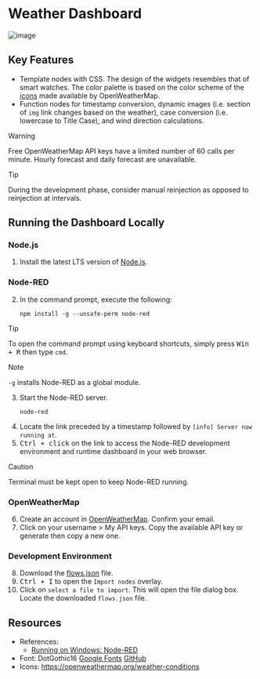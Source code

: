 # Weather Dashboard
![image](https://github.com/user-attachments/assets/d44921b3-defc-44dd-9c5d-b9d30207b21b)
## Key Features
- Template nodes with CSS. The design of the widgets resembles that of smart watches. The color palette is based on the color scheme of the [icons](https://openweathermap.org/weather-conditions) made available by OpenWeatherMap.
- Function nodes for timestamp conversion, dynamic images (i.e. section of `img` link changes based on the weather), case conversion (i.e. lowercase to Title Case), and wind direction calculations.

> [!WARNING]
> Free OpenWeatherMap API keys have a limited number of 60 calls per minute. Hourly forecast and daily forecast are unavailable.

> [!TIP]
> During the development phase, consider manual reinjection as opposed to reinjection at intervals.

## Running the Dashboard Locally

### Node.js
1. Install the latest LTS version of [Node.js](https://nodejs.org/en/).

### Node-RED
2. In the command prompt, execute the following:
   ```
   npm install -g --unsafe-perm node-red
   ```
> [!TIP]
> To open the command prompt using keyboard shortcuts, simply press <kbd>Win + R</kbd> then type `cmd`.

> [!NOTE]
> `-g` installs Node-RED as a global module.
3. Start the Node-RED server.
   ```
   node-red
   ```
4. Locate the link preceded by a timestamp followed by `[info] Server now running at`.
5. <kbd>Ctrl + click</kbd> on the link to access the Node-RED development environment and runtime dashboard in your web browser.
> [!CAUTION]
> Terminal must be kept open to keep Node-RED running.

### OpenWeatherMap
6. Create an account in [OpenWeatherMap](https://openweathermap.org/). Confirm your email.
7. Click on your username > My API keys. Copy the available API key or generate then copy a new one.

### Development Environment 
8. Download the [flows.json](https://github.com/ABagram/node-red-weather-dashboard/blob/main/flows.json) file.
9. <kbd>Ctrl + I</kbd> to open the `Import nodes` overlay. 
10. Click on `select a file to import`. This will open the file dialog box. Locate the downloaded `flows.json` file.

## Resources

- References:
  - [Running on Windows: Node-RED](https://nodered.org/docs/getting-started/windows)
- Font: DotGothic16 [Google Fonts](https://fonts.google.com/specimen/DotGothic16/) [GitHub](https://github.com/fontworks-fonts/DotGothic16)
- Icons: https://openweathermap.org/weather-conditions

